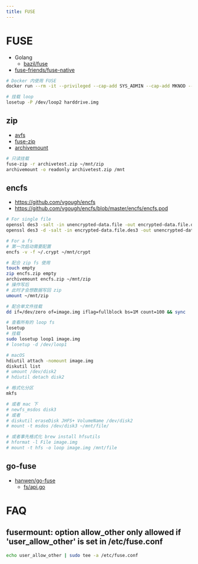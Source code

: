 ```yaml
---
title: FUSE
---
```


# FUSE

- Golang
  - [bazil/fuse](https://github.com/bazil/fuse)
- [fuse-friends/fuse-native](https://github.com/fuse-friends/fuse-native)

```bash
# Docker 内使用 FUSE
docker run --rm -it --privileged --cap-add SYS_ADMIN --cap-add MKNOD --device /dev/fuse -v $PWD:/host -w /host wener/base:alpine

# 挂载 loop
losetup -P /dev/loop2 harddrive.img
```

## zip

- [avfs](http://avf.sourceforge.net/)
- [fuse-zip](https://bitbucket.org/agalanin/fuse-zip/)
- [archivemount](http://www.cybernoia.de/software/archivemount/)

```bash
# 只读挂载
fuse-zip -r archivetest.zip ~/mnt/zip
archivemount -o readonly archivetest.zip /mnt
```

## encfs

- https://github.com/vgough/encfs
- https://github.com/vgough/encfs/blob/master/encfs/encfs.pod

```bash
# For single file
openssl des3 -salt -in unencrypted-data.file -out encrypted-data.file.des3
openssl des3 -d -salt -in encrypted-data.file.des3 -out unencrypted-data.file

# For a fs
# 第一次启动需要配置
encfs -v -f ~/.crypt ~/mnt/crypt

# 配合 zip fs 使用
touch empty
zip encfs.zip empty
archivemount encfs.zip ~/mnt/zip
# 操作写后
# 此时才会想数据写回 zip
umount ~/mnt/zip

# 配合单文件挂载
dd if=/dev/zero of=image.img iflag=fullblock bs=1M count=100 && sync

# 查看所有的 loop fs
losetup
# 挂载
sudo losetup loop1 image.img
# losetup -d /dev/loop1

# macOS
hdiutil attach -nomount image.img
diskutil list
# umount /dev/disk2
# hdiutil detach disk2

# 格式化分区
mkfs

# 或者 mac 下
# newfs_msdos disk3
# 或者
# diskutil eraseDisk JHFS+ VolumeName /dev/disk2
# mount -t msdos /dev/disk3 ~/mnt/file/

# 或者事先格式化 brew install hfsutils
# hformat -l File image.img
# mount -t hfs -o loop image.img /mnt/file
```

## go-fuse

- [hanwen/go-fuse](https://github.com/hanwen/go-fuse)
  - [fs/api.go](https://github.com/hanwen/go-fuse/blob/master/fs/api.go)

# FAQ

## fusermount: option allow_other only allowed if 'user_allow_other' is set in /etc/fuse.conf

```bash
echo user_allow_other | sudo tee -a /etc/fuse.conf
```
